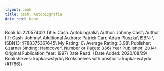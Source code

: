 ```yaml
---
layout: book
title: Cash. Autobiografia
date_read: None
---
```


Book Id: 22057442\ 
Title: Cash. Autobiografia\ 
Author: Johnny Cash\ 
Author l-f: Cash, Johnny\ 
Additional Authors: Patrick   Carr, Adam Pluszka\ 
ISBN: \ 
ISBN13: 9788375367645\ 
My Rating: 0\ 
Average Rating: 3.98\ 
Publisher: Czarne\ 
Binding: Hardcover\ 
Number of Pages: 336\ 
Year Published: 2014\ 
Original Publication Year: 1997\ 
Date Read: \ 
Date Added: 2020/08/29\ 
Bookshelves: kupka-wstydu\ 
Bookshelves with positions: kupka-wstydu (#1786)\ 

